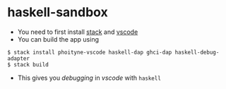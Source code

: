 # haskell-sandbox

- You need to first install [stack](https://docs.haskellstack.org/en/stable/README/) and [vscode](https://marketplace.visualstudio.com/items?itemName=phoityne.phoityne-vscode)
- You can build the app using

```shell
$ stack install phoityne-vscode haskell-dap ghci-dap haskell-debug-adapter 
$ stack build
```
- This gives you *debugging* in *vscode* with `haskell`
